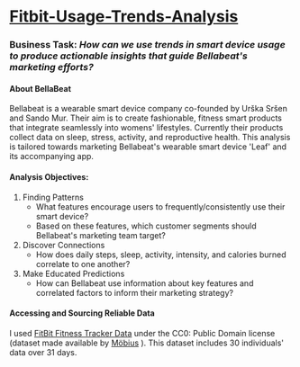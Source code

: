 # [Fitbit-Usage-Trends-Analysis](https://www.kaggle.com/deriksuria/analyzing-fitbit-usage-data-trends-using-r)

### Business Task: *How can we use trends in smart device usage to produce actionable insights that guide Bellabeat's marketing efforts?*

#### About BellaBeat 
Bellabeat is a wearable smart device company co-founded by Urška Sršen and Sando Mur. Their aim is to create fashionable, fitness smart products that integrate seamlessly into womens' lifestyles. Currently their products collect data on sleep, stress, activity, and reproductive health. This analysis is tailored towards marketing Bellabeat's wearable smart device 'Leaf' and its accompanying app. 

#### Analysis Objectives:

1. Finding Patterns
    + What features encourage users to frequently/consistently use their smart device?
    + Based on these features, which customer segments should Bellabeat's marketing team target?
2. Discover Connections
    + How does daily steps, sleep, activity, intensity, and calories burned correlate to one another?
3. Make Educated Predictions 
    + How can Bellabeat use information about key features and correlated factors to inform their marketing strategy?
    
#### Accessing and Sourcing Reliable Data 
I used [FitBit Fitness Tracker Data](https://www.kaggle.com/arashnic/fitbit) under the CC0: Public Domain license (dataset made available by [Möbius](https://www.kaggle.com/arashnic) ). This dataset includes 30 individuals' data over 31 days.
